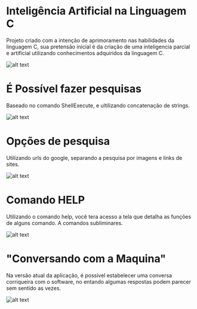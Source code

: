 # Inteligência Artificial na Linguagem C
Projeto criado com a intenção de aprimoramento nas habilidades da linguagem C, 
sua pretensão inicial é da criação de uma inteligencia parcial e artificial utilizando conhecimentos adquiridos da linguagem C.

![alt text](https://uploaddeimagens.com.br/images/001/123/466/original/imagem_1.jpg?1507305203)

# É Possível fazer pesquisas
Baseado no comando  ShellExecute, e ultilizando concatenação de strings.

![alt text](https://uploaddeimagens.com.br/images/001/123/474/original/imagem_2.jpg?1507305474)

# Opções de pesquisa
Utilizando urls do google, separando a pesquisa por imagens e links de sites.

![alt text](https://uploaddeimagens.com.br/images/001/123/476/original/imagem_3.jpg?1507305551)

# Comando HELP
Utilizando o comando help, você tera acesso a tela que detalha as funções de alguns comando. 
A comandos subliminares.

![alt text](https://uploaddeimagens.com.br/images/001/125/898/original/imagem_4.jpg?1507473098)

# "Conversando com a Maquina"
Na versão atual da aplicação, é possivel estabelecer uma conversa corriqueira com o software,
no entando algumas respostas podem parecer sem sentido as vezes.

![alt text](https://uploaddeimagens.com.br/images/001/125/905/original/imagem_5.jpg?1507473604)
